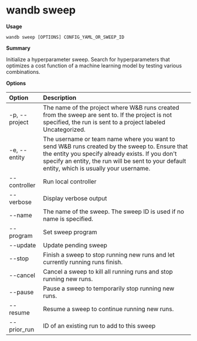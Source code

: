 # wandb sweep

**Usage**

`wandb sweep [OPTIONS] CONFIG_YAML_OR_SWEEP_ID`

**Summary**

Initialize a hyperparameter sweep. Search for hyperparameters that optimizes
a cost function of a machine learning model by testing various combinations.

**Options**

| **Option** | **Description** |
| :--- | :--- |
| -p, --project | The name of the project where W&B runs created from   the sweep are sent to. If the project is not specified, the run is sent to a project labeled   Uncategorized. |
| -e, --entity | The username or team name where you want to send W&B   runs created by the sweep to. Ensure that the entity you specify already exists. If you don't specify an   entity, the run will be sent to your default entity, which is usually your username. |
| --controller | Run local controller |
| --verbose | Display verbose output |
| --name | The name of the sweep. The sweep ID is used if no name   is specified. |
| --program | Set sweep program |
| --update | Update pending sweep |
| --stop | Finish a sweep to stop running new runs and let   currently running runs finish. |
| --cancel | Cancel a sweep to kill all running runs and stop   running new runs. |
| --pause | Pause a sweep to temporarily stop running new runs. |
| --resume | Resume a sweep to continue running new runs. |
| --prior_run | ID of an existing run to add to this sweep |

